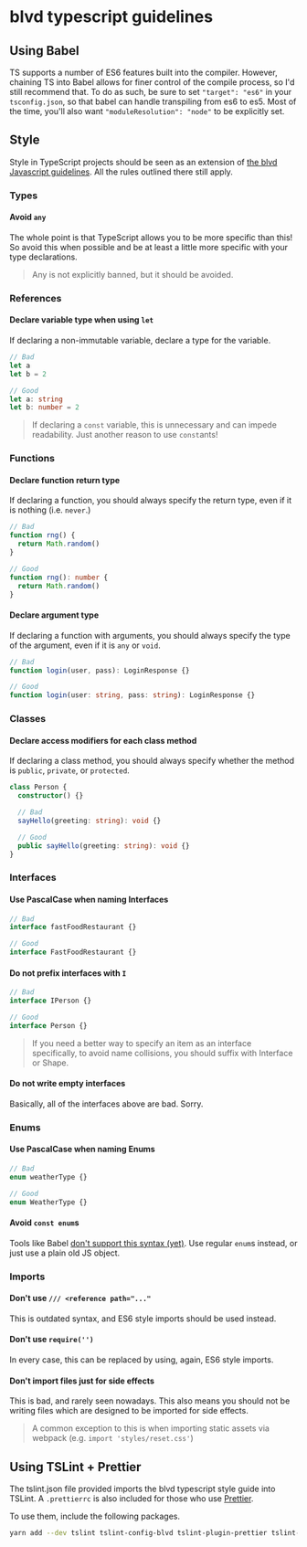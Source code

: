 # blvd typescript guidelines

## Using Babel

TS supports a number of ES6 features built into the compiler. However, chaining
TS into Babel allows for finer control of the compile process, so I'd still
recommend that. To do as such, be sure to set `"target": "es6"` in your
`tsconfig.json`, so that babel can handle transpiling from es6 to es5. Most of
the time, you'll also want `"moduleResolution": "node"` to be explicitly set.

## Style

Style in TypeScript projects should be seen as an extension of [the blvd
Javascript guidelines](../javascript/README.md). All the rules outlined
there still apply.

### Types

#### Avoid `any`

The whole point is that TypeScript allows you to be more specific than this! So
avoid this when possible and be at least a little more specific with your type
declarations.

> Any is not explicitly banned, but it should be avoided.

### References

#### Declare variable type when using `let`

If declaring a non-immutable variable, declare a type for the variable.

```typescript
// Bad
let a
let b = 2

// Good
let a: string
let b: number = 2
```

> If declaring a `const` variable, this is unnecessary and can impede
readability. Just another reason to use `const`ants!

### Functions

#### Declare function return type

If declaring a function, you should always specify the return type, even if it
is nothing (i.e. `never`.)

```typescript
// Bad
function rng() {
  return Math.random()
}

// Good
function rng(): number {
  return Math.random()
}
```

#### Declare argument type

If declaring a function with arguments, you should always specify the type of
the argument, even if it is `any` or `void`.

```typescript
// Bad
function login(user, pass): LoginResponse {}

// Good
function login(user: string, pass: string): LoginResponse {}
```

### Classes

#### Declare access modifiers for each class method

If declaring a class method, you should always specify whether the method is
`public`, `private`, or `protected`.

```typescript
class Person {
  constructor() {}

  // Bad
  sayHello(greeting: string): void {}

  // Good
  public sayHello(greeting: string): void {}
}
```

### Interfaces

#### Use PascalCase when naming Interfaces

```typescript
// Bad
interface fastFoodRestaurant {}

// Good
interface FastFoodRestaurant {}
```

#### Do not prefix interfaces with `I`

```typescript
// Bad
interface IPerson {}

// Good
interface Person {}
```

> If you need a better way to specify an item as an interface specifically, to
avoid name collisions, you should suffix with Interface or Shape.

#### Do not write empty interfaces

Basically, all of the interfaces above are bad. Sorry.

### Enums

#### Use PascalCase when naming Enums

```typescript
// Bad
enum weatherType {}

// Good
enum WeatherType {}
```

#### Avoid `const enum`s

Tools like Babel [don't support this syntax (yet)](https://babeljs.io/docs/en/babel-plugin-transform-typescript.html#caveats).
Use regular `enum`s instead, or just use a plain old JS object.

### Imports

#### Don't use `/// <reference path="..."`

This is outdated syntax, and ES6 style imports should be used instead.

#### Don't use `require('')`

In every case, this can be replaced by using, again, ES6 style imports.

#### Don't import files just for side effects

This is bad, and rarely seen nowadays. This also means you should not be writing
files which are designed to be imported for side effects.

> A common exception to this is when importing static assets via webpack
(e.g. `import 'styles/reset.css'`)

## Using TSLint + Prettier

The tslint.json file provided imports the blvd typescript style guide into
TSLint. A `.prettierrc` is also included for those who use [Prettier](https://prettier.io/).

To use them, include the following packages.

```bash
yarn add --dev tslint tslint-config-blvd tslint-plugin-prettier tslint-config-prettier
```
